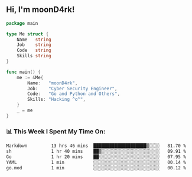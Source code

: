 <h2> Hi, I'm moonD4rk!</h2>

```go
package main

type Me struct {
	Name   string
	Job    string
	Code   string
	Skills string
}

func main() {
	me := &Me{
		Name:   "moonD4rk",
		Job:    "Cyber Security Engineer",
		Code:   "Go and Python and Others",
		Skills: "Hacking ^o^",
	}
	_ = me
}
```

<h3>📊 This Week I Spent My Time On:</h3>
<!-- <img align='right' src="https://github-readme-stats.vercel.app/api?username=moond4rk&show_icons=true&theme=radical", width="300" height="150"> -->

<!--START_SECTION:waka-->

```txt
Markdown         13 hrs 46 mins  ████████████████████▒░░░░   81.70 %
sh               1 hr 40 mins    ██▒░░░░░░░░░░░░░░░░░░░░░░   09.91 %
Go               1 hr 20 mins    ██░░░░░░░░░░░░░░░░░░░░░░░   07.95 %
YAML             1 min           ░░░░░░░░░░░░░░░░░░░░░░░░░   00.14 %
go.mod           1 min           ░░░░░░░░░░░░░░░░░░░░░░░░░   00.12 %
```

<!--END_SECTION:waka-->


